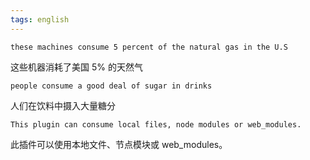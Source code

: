 ```yaml
---
tags: english
---
```


```
these machines consume 5 percent of the natural gas in the U.S
```
这些机器消耗了美国 5% 的天然气

```
people consume a good deal of sugar in drinks
```
人们在饮料中摄入大量糖分

```
This plugin can consume local files, node modules or web_modules.
```
此插件可以使用本地文件、节点模块或 web_modules。